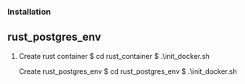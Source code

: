 ### Installation
## rust_postgres_env
1. Create rust container
    $ cd rust_container
    $  .\init_docker.sh

    Create rust_postgres_env
    $ cd rust_postgres_env
    $ .\init_docker.sh